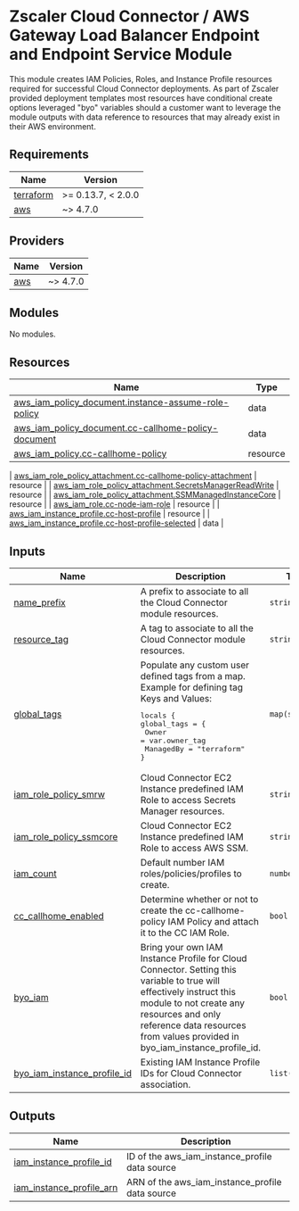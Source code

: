 # Zscaler Cloud Connector / AWS Gateway Load Balancer Endpoint and Endpoint Service Module

This module creates IAM Policies, Roles, and Instance Profile resources required for successful Cloud Connector deployments. As part of Zscaler provided deployment templates most resources have conditional create options leveraged "byo" variables should a customer want to leverage the module outputs with data reference to resources that may already exist in their AWS environment.

## Requirements

| Name | Version |
|------|---------|
| <a name="requirement_terraform"></a> [terraform](#requirement\_terraform) | >= 0.13.7, < 2.0.0 |
| <a name="requirement_aws"></a> [aws](#requirement\_aws) | ~> 4.7.0 |

## Providers

| Name | Version |
|------|---------|
| <a name="provider_aws"></a> [aws](#provider\_aws) | ~> 4.7.0 |

## Modules

No modules.

## Resources

| Name | Type |
|------|------|
| [aws_iam_policy_document.instance-assume-role-policy](https://registry.terraform.io/providers/hashicorp/aws/latest/docs/data-sources/iam_policy_document) | data |
| [aws_iam_policy_document.cc-callhome-policy-document](https://registry.terraform.io/providers/hashicorp/aws/latest/docs/data-sources/iam_policy_document) | data |
| [aws_iam_policy.cc-callhome-policy](https://registry.terraform.io/providers/hashicorp/aws/latest/docs/resources/aws_iam_policy) | resource |

| [aws_iam_role_policy_attachment.cc-callhome-policy-attachment](https://registry.terraform.io/providers/hashicorp/aws/latest/docs/resources/aws_iam_role_policy_attachment) | resource |
| [aws_iam_role_policy_attachment.SecretsManagerReadWrite](https://registry.terraform.io/providers/hashicorp/aws/latest/docs/resources/aws_iam_role_policy_attachment) | resource |
| [aws_iam_role_policy_attachment.SSMManagedInstanceCore](https://registry.terraform.io/providers/hashicorp/aws/latest/docs/resources/aws_iam_role_policy_attachment) | resource |
| [aws_iam_role.cc-node-iam-role](https://registry.terraform.io/providers/hashicorp/aws/latest/docs/resources/aws_iam_role) | resource |
| [aws_iam_instance_profile.cc-host-profile](https://registry.terraform.io/providers/hashicorp/aws/latest/docs/resources/aws_iam_instance_profile) | resource |
| [aws_iam_instance_profile.cc-host-profile-selected](https://registry.terraform.io/providers/hashicorp/aws/latest/docs/data-sources/aws_iam_instance_profile) | data |

## Inputs

| Name | Description | Type | Default | Required |
|------|-------------|------|---------|:--------:|
| <a name="name_prefix"></a> [name\_prefix](#name\_prefix) | A prefix to associate to all the Cloud Connector module resources. | `string` | `null` | no |
| <a name="resource_tag"></a> [resource\_tag](#resource\_tag) | A tag to associate to all the Cloud Connector module resources. | `string` | `null` | no |
| <a name="global_tags"></a> [global\_tags](#global\_tags) | Populate any custom user defined tags from a map.<br>Example for defining tag Keys and Values:<pre>locals { <br>global_tags = {<br>  Owner = var.owner_tag <br>  ManagedBy = "terraform"<br>}</pre> | `map(string)` | `[]` | no |
| <a name="iam_role_policy_smrw"></a> [iam\_role\_policy\_smrw](#iam\_role\_policy\_smrw) | Cloud Connector EC2 Instance predefined IAM Role to access Secrets Manager resources. | `string` | `SecretsManagerReadWrite` | no |
| <a name="iam_role_policy_ssmcore"></a> [iam\_role\_policy\_ssmcore](#iam\_role\_policy\_ssmcore) | Cloud Connector EC2 Instance predefined IAM Role to access AWS SSM. | `string` | `AmazonSSMManagedInstanceCore` | no |
| <a name="iam_count"></a> [iam\_count](#iam\_count) | Default number IAM roles/policies/profiles to create. | `number` | `1` | no |
| <a name="cc_callhome_enabled"></a> [cc\_callhome\_enabled](#cc\_callhome\_enabled) | Determine whether or not to create the cc-callhome-policy IAM Policy and attach it to the CC IAM Role. | `bool` | `true` | no |
| <a name="byo_iam"></a> [byo\_iam](#byo\_iam) | Bring your own IAM Instance Profile for Cloud Connector. Setting this variable to true will effectively instruct this module to not create any resources and only reference data resources from values provided in byo_iam_instance_profile_id. | `bool` | `false` | no |
| <a name="byo_iam_instance_profile_id"></a> [byo\_iam\_instance\_profile\_id](#byo\_iam\_instance\_profile\_id) | Existing IAM Instance Profile IDs for Cloud Connector association. | `list(string)` | `null` | no |

## Outputs

| Name | Description |
|------|-------------|
| <a name="iam_instance_profile_id"></a> [iam\_instance\_profile\_id](#iam\_instance\_profile\_id) | ID of the aws_iam_instance_profile data source |
| <a name="iam_instance_profile_arn"></a> [iam\_instance\_profile\_arn](#iam\_instance\_profile\_arn) | ARN of the aws_iam_instance_profile data source |
